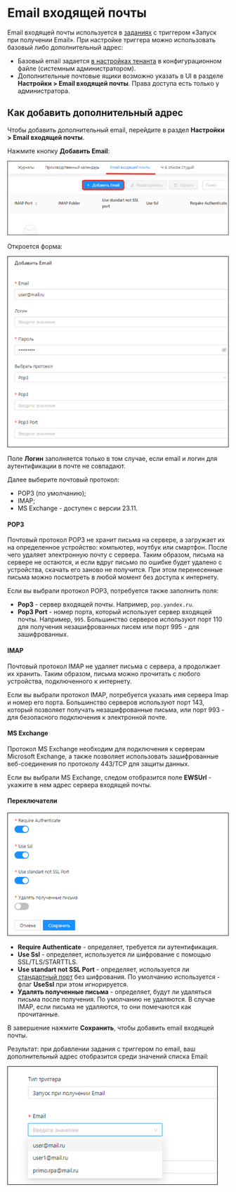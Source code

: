 # Email входящей почты

Email входящей почты используется в [заданиях](https://docs.primo-rpa.ru/primo-rpa/orchestrator/basics/tasks) с триггером «Запуск при получении Email». При настройке триггера можно использовать базовый либо дополнительный адрес:
* Базовый email задается [в настройках тенанта](https://docs.primo-rpa.ru/primo-rpa/orchestrator/deployment/tenants) в конфигурационном файле (системным администратором).
* Дополнительные почтовые ящики возможно указать в UI в разделе **Настройки > Email входящей почты**. Права доступа есть только у администратора. 

## Как добавить дополнительный адрес

Чтобы добавить дополнительный email, перейдите в раздел **Настройки > Email входящей почты**. 

Нажмите кнопку **Добавить Email**:

![](<../../.gitbook/assets/email-tab.png>)

Откроется форма:

![](<../../.gitbook/assets/add-email-form-1-part.png>)

Поле **Логин** заполняется только в том случае, если email и логин для аутентификации в почте не совпадают.

Далее выберите почтовый протокол:
* POP3 (по умолчанию);
* IMAP;
* MS Exchange - доступен с версии 23.11.

#### POP3

Почтовый протокол POP3 не хранит письма на сервере, а загружает их на определенное устройство: компьютер, ноутбук или смартфон. После чего удаляет электронную почту с сервера. Таким образом, письма на сервере не остаются, и если вдруг письмо по ошибке будет удалено с устройства, скачать его заново не получится. При этом перенесенные письма можно посмотреть в любой момент без доступа к интернету.

Если вы выбрали протокол POP3, потребуется также заполнить поля:
* **Pop3** - сервер входящей почты. Например, `pop.yandex.ru`.
* **Pop3 Port** - номер порта, который использует сервер входящей почты. Например, `995`. Большинство серверов используют порт 110 для получения незашифрованных писем или порт 995 - для зашифрованных.

#### IMAP

Почтовый протокол IMAP не удаляет письма с сервера, а продолжает их хранить. Таким образом, письма можно прочитать с любого устройства, подключенного к интернету. 

Если вы выбрали протокол IMAP, потребуется указать имя сервера Imap и номер его порта. Большинство серверов используют порт 143, который позволяет получать незашифрованные письма, или порт 993 - для безопасного подключения к электронной почте. 

#### MS Exchange

Протокол MS Exchange необходим для подключения к серверам Microsoft Exchange, а также позволяет использовать зашифрованные веб-соединения по протоколу 443/TCP для защиты данных. 

Если вы выбрали MS Exchange, следом отобразится поле **EWSUrl** - укажите в нем адрес сервера входящей почты.

#### Переключатели

![](<../../.gitbook/assets/add-email-form-2-part.png>)

* **Require Authenticate** - определяет, требуется ли аутентификация.
* **Use Ssl** - определяет, используется ли шифрование с помощью SSL/TLS/STARTTLS.
* **Use standart not SSL Port** - определяет, используется ли [стандартный порт](https://github.com/jstedfast/MailKit/blob/master/FAQ.md#ssl-handshake-exception) без шифрования. По умолчанию используется - флаг **UseSsl** при этом игнорируется.
* **Удалять полученные письма** - определяет, будут ли удаляться письма после получения. По умолчанию не удаляются. В случае IMAP, если письма не удаляются, то они помечаются как прочитанные.

В завершение нажмите **Сохранить**, чтобы добавить email входящей почты. 

Результат: при добавлении задания с триггером по email, ваш дополнительный адрес отобразится среди значений списка Email:

![](<../../.gitbook/assets/email-task-add-email-2.png>)






